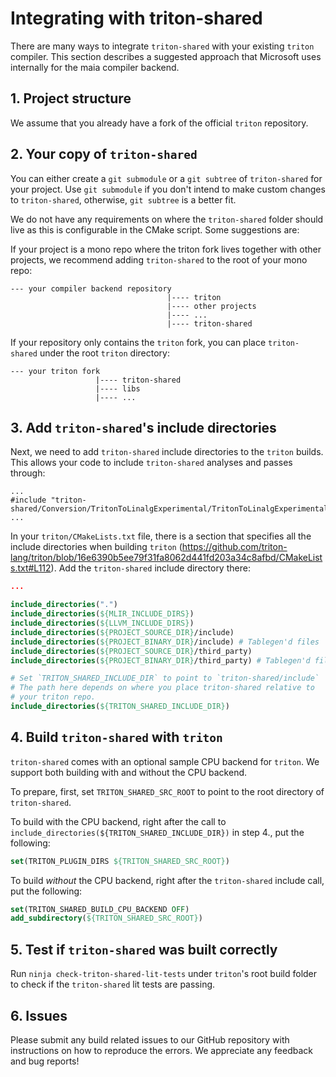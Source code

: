 # Integrating with triton-shared

There are many ways to integrate `triton-shared` with your existing `triton` compiler. This section describes a suggested approach that Microsoft uses internally for the maia compiler backend.

## 1. Project structure

We assume that you already have a fork of the official `triton` repository.

## 2. Your copy of `triton-shared`

You can either create a `git submodule` or a `git subtree` of `triton-shared` for your project.
Use `git submodule` if you don't intend to make custom changes to `triton-shared`, otherwise, `git subtree` is a better fit.

We do not have any requirements on where the `triton-shared` folder should live as this is configurable in the CMake script. Some suggestions are:

If your project is a mono repo where the triton fork lives together with other projects, we recommend adding `triton-shared` to the root of your mono repo:

```
--- your compiler backend repository
                                   |---- triton
                                   |---- other projects
                                   |---- ...
                                   |---- triton-shared
```


If your repository only contains the `triton` fork, you can place `triton-shared` under the root `triton` directory:


```
--- your triton fork
                   |---- triton-shared
                   |---- libs
                   |---- ...

```

## 3. Add `triton-shared`'s include directories

Next, we need to add `triton-shared` include directories to the `triton` builds. This allows your code to include `triton-shared` analyses and passes through:

```
...
#include "triton-shared/Conversion/TritonToLinalgExperimental/TritonToLinalgExperimental.h"
...
```

In your `triton/CMakeLists.txt` file, there is a section that specifies all the include directories when building `triton` (https://github.com/triton-lang/triton/blob/16e6390b5ee79f31fa8062d441fd203a34c8afbd/CMakeLists.txt#L112). Add the `triton-shared` include directory there:

```cmake
...

include_directories(".")
include_directories(${MLIR_INCLUDE_DIRS})
include_directories(${LLVM_INCLUDE_DIRS})
include_directories(${PROJECT_SOURCE_DIR}/include)
include_directories(${PROJECT_BINARY_DIR}/include) # Tablegen'd files
include_directories(${PROJECT_SOURCE_DIR}/third_party)
include_directories(${PROJECT_BINARY_DIR}/third_party) # Tablegen'd files

# Set `TRITON_SHARED_INCLUDE_DIR` to point to `triton-shared/include`
# The path here depends on where you place triton-shared relative to
# your triton repo.
include_directories(${TRITON_SHARED_INCLUDE_DIR})
```

## 4. Build `triton-shared` with `triton`

`triton-shared` comes with an optional sample CPU backend for `triton`. We support both building with and without the CPU backend.

To prepare, first, set `TRITON_SHARED_SRC_ROOT` to point to the root directory of `triton-shared`.

To build with the CPU backend, right after the call to `include_directories(${TRITON_SHARED_INCLUDE_DIR})` in step 4., put the following:

```cmake
set(TRITON_PLUGIN_DIRS ${TRITON_SHARED_SRC_ROOT})
```

To build *without* the CPU backend, right after the `triton-shared` include call, put the following:

```cmake
set(TRITON_SHARED_BUILD_CPU_BACKEND OFF)
add_subdirectory(${TRITON_SHARED_SRC_ROOT})
```

## 5. Test if `triton-shared` was built correctly

Run `ninja check-triton-shared-lit-tests` under `triton`'s root build folder to check if the `triton-shared` lit tests are passing.

## 6. Issues

Please submit any build related issues to our GitHub repository with instructions on how to reproduce the errors. We appreciate any feedback and bug reports!

